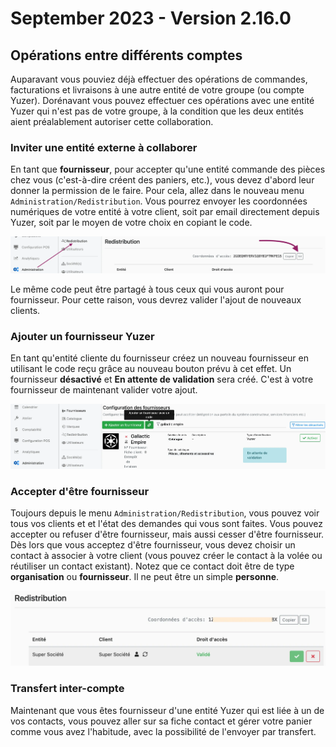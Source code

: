 # September 2023 - Version 2.16.0

## Opérations entre différents comptes

Auparavant vous pouviez déjà effectuer des opérations de commandes, facturations et livraisons à une autre entité de votre groupe (ou compte Yuzer).
Dorénavant vous pouvez effectuer ces opérations avec une entité Yuzer qui n'est pas de votre groupe, à la condition que les deux entités aient préalablement autoriser cette collaboration.

### Inviter une entité externe à collaborer

En tant que **fournisseur**, pour accepter qu'une entité commande des pièces chez
vous (c'est-à-dire créent des paniers, etc.), vous devez d'abord leur donner
la permission de le faire. Pour cela, allez dans le nouveau menu
`Administration/Redistribution`. Vous pourrez envoyer les coordonnées numériques
de votre entité à votre client, soit par email directement depuis Yuzer, soit par
le moyen de votre choix en copiant le code.

<img width="1024" src="https://raw.githubusercontent.com/yuzer-software/release-notes/master/release-notes/2.17.0/transfer-1-admin-redistribution-code.webp"/>

Le même code peut être partagé à tous ceux qui vous auront pour fournisseur.
Pour cette raison, vous devrez valider l'ajout de nouveaux clients.

### Ajouter un fournisseur Yuzer

En tant qu'entité cliente du fournisseur créez un nouveau fournisseur en utilisant
le code reçu grâce au nouveau bouton prévu à cet effet. Un fournisseur **désactivé**
et **En attente de validation** sera créé. C'est à votre fournisseur de maintenant
valider votre ajout.

<img width="1024" src="https://raw.githubusercontent.com/yuzer-software/release-notes/master/release-notes/2.17.0/transfer-2-admin-supplier-new-from-code.webp"/>

### Accepter d'être fournisseur

Toujours depuis le menu `Administration/Redistribution`, vous pouvez voir tous
vos clients et et l'état des demandes qui vous sont faites. Vous pouvez accepter
ou refuser d'être fournisseur, mais aussi cesser d'être fournisseur. Dès lors
que vous acceptez d'être fournisseur, vous devez choisir un contact à associer
à votre client (vous pouvez créer le contact à la volée ou réutiliser un contact
existant). Notez que ce contact doit être de type **organisation** ou **fournisseur**.
Il ne peut être un simple **personne**.

<img width="700" src="https://raw.githubusercontent.com/yuzer-software/release-notes/master/release-notes/2.17.0/transfer-3-admin-redistribution.webp"/>

### Transfert inter-compte

Maintenant que vous êtes fournisseur d'une entité Yuzer qui est liée à un de vos
contacts, vous pouvez aller sur sa fiche contact et gérer votre panier comme
vous avez l'habitude, avec la possibilité de l'envoyer par transfert.
